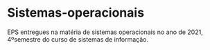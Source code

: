 # Sistemas-operacionais
EPS entregues na matéria de sistemas operacionais no ano de 2021, 4ºsemestre do curso de sistemas de informação.
